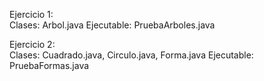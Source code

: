 

Ejercicio 1:  
Clases: Arbol.java
Ejecutable: PruebaArboles.java 
 
Ejercicio 2:  
Clases: Cuadrado.java, Circulo.java, Forma.java
Ejecutable: PruebaFormas.java 
